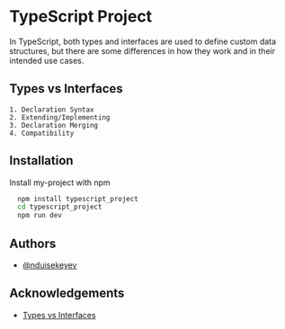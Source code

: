 # TypeScript Project

In TypeScript, both types and interfaces are used to define custom data structures, but there are some differences in how they work and in their intended use cases.

## Types vs Interfaces

    1. Declaration Syntax
    2. Extending/Implementing
    3. Declaration Merging
    4. Compatibility

## Installation

Install my-project with npm

```bash
  npm install typescript_project
  cd typescript_project
  npm run dev
```

## Authors

- [@nduisekeyev](https://www.github.com/nduisekeyev)

## Acknowledgements

- [Types vs Interfaces](https://blog.logrocket.com/types-vs-interfaces-typescript/#working-with-tuple-types)
